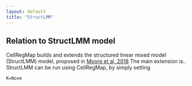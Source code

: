 ```yaml
---
layout: default
title: "StructLMM"
---
```


## Relation to StructLMM model
CellRegMap builds and extends the structured linear mixed model (StructLMM) model, proposed in [Moore et al, 2018](https://www.nature.com/articles/s41588-018-0271-0)
The main extension is.. 
StructLMM can be run using CellRegMap, by simply setting 

    K=None
